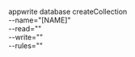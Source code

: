 appwrite database createCollection \
        --name="[NAME]" \
        --read="" \
        --write="" \
        --rules=""
